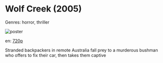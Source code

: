 # Wolf Creek (2005)

Genres: horror, thriller

![poster](http://image.tmdb.org/t/p/w500/eiQqXee0LwUvwHWp6QnZDoP1qdI.jpg)

en:
  [720p](magnet:?xt=urn:btih:05B81876722A657FA462B574B4CA15EBC00CCD44&tr=udp://glotorrents.pw:6969/announce&tr=udp://tracker.opentrackr.org:1337/announce&tr=udp://torrent.gresille.org:80/announce&tr=udp://tracker.openbittorrent.com:80&tr=udp://tracker.coppersurfer.tk:6969&tr=udp://tracker.leechers-paradise.org:6969&tr=udp://p4p.arenabg.ch:1337&tr=udp://tracker.internetwarriors.net:1337)
  


Stranded backpackers in remote Australia fall prey to a murderous bushman who offers to fix their car, then takes them captive